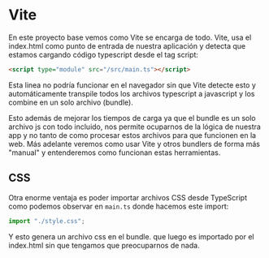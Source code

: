 # Vite

En este proyecto base vemos como Vite se encarga de todo. Vite, usa el index.html como punto de entrada de nuestra aplicación y detecta que estamos cargando código typescript desde el tag script:

```html
<script type="module" src="/src/main.ts"></script>
```

Esta linea no podría funcionar en el navegador sin que Vite detecte esto y automáticamente transpile todos los archivos typescript a javascript y los combine en un solo archivo (bundle).

Esto además de mejorar los tiempos de carga ya que el bundle es un solo archivo js con todo incluido, nos permite ocuparnos de la lógica de nuestra app y no tanto de como procesar estos archivos para que funcionen en la web. Más adelante veremos como usar Vite y otros bundlers de forma más "manual" y entenderemos como funcionan estas herramientas.

## CSS

Otra enorme ventaja es poder importar archivos CSS desde TypeScript como podemos observar en `main.ts` donde hacemos este import:

```ts
import "./style.css";
```

Y esto genera un archivo css en el bundle. que luego es importado por el index.html sin que tengamos que preocuparnos de nada.
